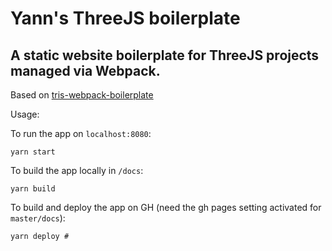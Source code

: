 # Yann's ThreeJS boilerplate

## A static website boilerplate for ThreeJS projects managed via Webpack.

Based on [tris-webpack-boilerplate](https://github.com/tr1s/tris-webpack-boilerplate)

Usage:

To run the app on `localhost:8080`:
```
yarn start
```

To build the app locally in `/docs`:
```
yarn build
```
To build and deploy the app on GH (need the gh pages setting activated for `master/docs`):
```
yarn deploy # 
```

